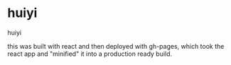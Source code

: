 # huiyi
huiyi

this was built with react and then deployed with gh-pages, which took the react app and "minified" it into a production ready build.
